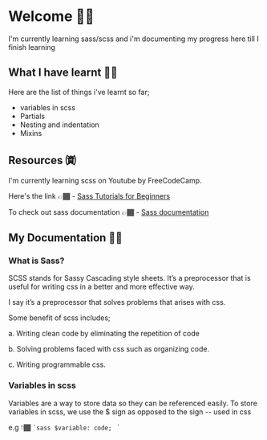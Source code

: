 # Welcome 👋🏾

I'm currently learning sass/scss and i'm documenting my progress here till I finish learning 

## What I have learnt 🥷🏾
Here are the list of things i've learnt so far;

* variables in scss
* Partials
* Nesting and indentation
* Mixins 

## Resources ㈾

I'm currently learning scss on Youtube by FreeCodeCamp. 

Here's the link 👉🏾 - [Sass Tutorials for Beginners](https://youtu.be/_a5j7KoflTs?si=cQE4xhx8kcrxhY6T)

To check out sass documentation 👉🏾 - [Sass documentation](sass-lang.com)

## My Documentation ✍🏾

### What is Sass? 

SCSS stands for Sassy Cascading style sheets. It’s a preprocessor that is useful for writing css in a better and more effective way. 

I say it’s a preprocessor that solves problems that arises with css.

Some benefit of scss includes; 

a. Writing clean code by eliminating the repetition of code

b. Solving problems faced with css such as organizing code. 

c. Writing programmable css.

### Variables in scss

Variables are a way to store data so they can be referenced easily. To store variables in scss, we use the $ sign as opposed to the sign -- used in css

e.g 👇🏾
`` `sass
$variable: code; 
`` `